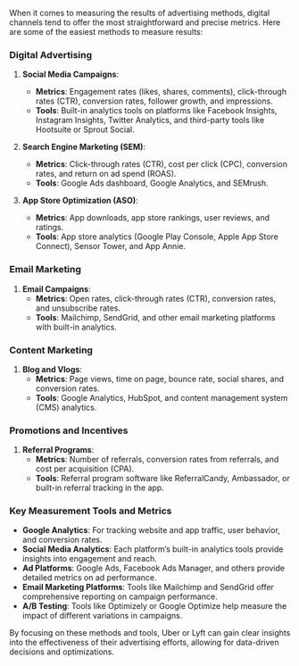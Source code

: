 When it comes to measuring the results of advertising methods, digital channels tend to offer the most straightforward and precise metrics. Here are some of the easiest methods to measure results:

### Digital Advertising

1. **Social Media Campaigns**:
   - **Metrics**: Engagement rates (likes, shares, comments), click-through rates (CTR), conversion rates, follower growth, and impressions.
   - **Tools**: Built-in analytics tools on platforms like Facebook Insights, Instagram Insights, Twitter Analytics, and third-party tools like Hootsuite or Sprout Social.

2. **Search Engine Marketing (SEM)**:
   - **Metrics**: Click-through rates (CTR), cost per click (CPC), conversion rates, and return on ad spend (ROAS).
   - **Tools**: Google Ads dashboard, Google Analytics, and SEMrush.

3. **App Store Optimization (ASO)**:
   - **Metrics**: App downloads, app store rankings, user reviews, and ratings.
   - **Tools**: App store analytics (Google Play Console, Apple App Store Connect), Sensor Tower, and App Annie.

### Email Marketing

1. **Email Campaigns**:
   - **Metrics**: Open rates, click-through rates (CTR), conversion rates, and unsubscribe rates.
   - **Tools**: Mailchimp, SendGrid, and other email marketing platforms with built-in analytics.

### Content Marketing

1. **Blog and Vlogs**:
   - **Metrics**: Page views, time on page, bounce rate, social shares, and conversion rates.
   - **Tools**: Google Analytics, HubSpot, and content management system (CMS) analytics.

### Promotions and Incentives

1. **Referral Programs**:
   - **Metrics**: Number of referrals, conversion rates from referrals, and cost per acquisition (CPA).
   - **Tools**: Referral program software like ReferralCandy, Ambassador, or built-in referral tracking in the app.

### Key Measurement Tools and Metrics

- **Google Analytics**: For tracking website and app traffic, user behavior, and conversion rates.
- **Social Media Analytics**: Each platform’s built-in analytics tools provide insights into engagement and reach.
- **Ad Platforms**: Google Ads, Facebook Ads Manager, and others provide detailed metrics on ad performance.
- **Email Marketing Platforms**: Tools like Mailchimp and SendGrid offer comprehensive reporting on campaign performance.
- **A/B Testing**: Tools like Optimizely or Google Optimize help measure the impact of different variations in campaigns.

By focusing on these methods and tools, Uber or Lyft can gain clear insights into the effectiveness of their advertising efforts, allowing for data-driven decisions and optimizations.
